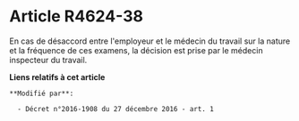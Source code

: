 # Article R4624-38

En cas de désaccord entre l'employeur et le médecin du travail sur la nature et la fréquence de ces examens, la décision est
prise par le médecin inspecteur du travail.

**Liens relatifs à cet article**

	**Modifié par**:

	  - Décret n°2016-1908 du 27 décembre 2016 - art. 1
